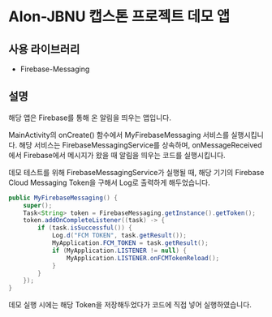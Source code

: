 # AIon-JBNU 캡스톤 프로젝트 데모 앱

## 사용 라이브러리
- Firebase-Messaging

## 설명
해당 앱은 Firebase를 통해 온 알림을 띄우는 앱입니다.

MainActivity의 onCreate() 함수에서 MyFirebaseMessaging 서비스를 실행시킵니다.
해당 서비스는 FirebaseMessagingService를 상속하며, onMessageReceived에서 Firebase에서 메시지가 왔을 때 알림을 띄우는 코드를 실행시킵니다.

데모 테스트를 위해 FirebaseMessagingService가 실행될 때, 해당 기기의 Firebase Cloud Messaging Token을 구해서 Log로 출력하게 해두었습니다.
````java
public MyFirebaseMessaging() {
    super();
    Task<String> token = FirebaseMessaging.getInstance().getToken();
    token.addOnCompleteListener((task) -> {
        if (task.isSuccessful()) {
            Log.d("FCM TOKEN", task.getResult());
            MyApplication.FCM_TOKEN = task.getResult();
            if (MyApplication.LISTENER != null) {
                MyApplication.LISTENER.onFCMTokenReload();
            }
        }
    });
}
````

데모 실행 시에는 해당 Token을 저장해두었다가 코드에 직접 넣어 실행하였습니다.

